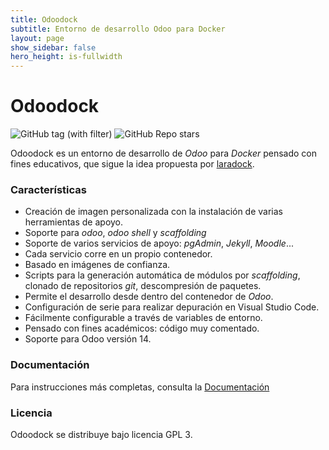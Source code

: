 ```yaml
---
title: Odoodock
subtitle: Entorno de desarrollo Odoo para Docker
layout: page
show_sidebar: false
hero_height: is-fullwidth
---
```


# Odoodock

![GitHub tag (with filter)](https://img.shields.io/github/v/tag/aoltra/odoodock?label=Version&color=%23714b67)
![GitHub Repo stars](https://img.shields.io/github/stars/aoltra/odoodock?style=social)

Odoodock es un entorno de desarrollo de _Odoo_ para _Docker_ pensado con fines educativos, que sigue la idea propuesta por [laradock](https://laradock.io/introduction/). 

### Características

- Creación de imagen personalizada con la instalación de varias herramientas de apoyo.
- Soporte para _odoo_, _odoo shell_ y _scaffolding_
- Soporte de varios servicios de apoyo: _pgAdmin_, _Jekyll_, _Moodle_...
- Cada servicio corre en un propio contenedor.
- Basado en imágenes de confianza.
- Scripts para la generación automática de módulos por _scaffolding_, clonado de repositorios _git_, descompresión de paquetes.
- Permite el desarrollo desde dentro del contenedor de _Odoo_.
- Configuración de serie para realizar depuración en Visual Studio Code.
- Fácilmente configurable a través de variables de entorno.
- Pensado con fines académicos: código muy comentado.
- Soporte para Odoo versión 14.

### Documentación

Para instrucciones más completas, consulta la [Documentación](/docs/)

### Licencia

Odoodock se distribuye bajo licencia GPL 3.